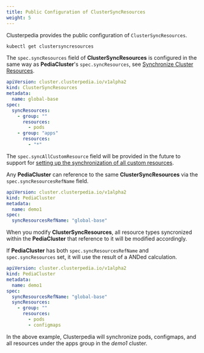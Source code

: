 ```yaml
---
title: Public Configuration of ClusterSyncResources
weight: 5
---
```


Clusterpedia provides the public configuration of `ClusterSyncResources`.

```bash
kubectl get clustersyncresources
```

The `spec.syncResources` field of **ClusterSyncResources** is configured in the same way as **PediaCluster**'s `spec.syncResources`, see [Synchronize Cluster Resources](../../usage/sync-resources).

```yaml
apiVersion: cluster.clusterpedia.io/v1alpha2
kind: ClusterSyncResources
metadata:
  name: global-base
spec:
  syncResources:
    - group: ""
      resources:
        - pods
    - group: "apps"
      resources:
        - "*"
```

The `spec.syncAllCustomResource` field will be provided in the future to support for [setting up the synchronization of all custom resources](../../usage/sync-resources#sync-all-custom-resources).

Any **PediaCluster** can reference to the same **ClusterSyncResources** via the `spec.syncResourcesRefName` field.

```yaml
apiVersion: cluster.clusterpedia.io/v1alpha2
kind: PediaCluster
metadata:
  name: demo1
spec:
  syncResourcesRefName: "global-base"
```

When you modify **ClusterSyncResources**, all resource types syncronized within the **PediaCluster** that reference to it will be modified accordingly.

If **PediaCluster** has both `spec.syncResourcesRefName` and `spec.syncResources` set, it will use the result of a ANDed calculation.

```yaml
apiVersion: cluster.clusterpedia.io/v1alpha2
kind: PediaCluster
metadata:
  name: demo1
spec:
  syncResourcesRefName: "global-base"
  syncResources:
    - group: ""
      resources:
        - pods
        - configmaps
```

In the above example, Clusterpedia will synchronize pods, configmaps, and all resources under the apps group in the *demo1* cluster.
